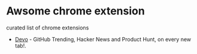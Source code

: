 # Awsome chrome extension
curated list of chrome extensions

- [Devo](https://chrome.google.com/webstore/detail/devo/elkhalpmbmbaeoemecpcfdcoekmpgmdm) - GitHub Trending, Hacker News and Product Hunt, on every new tab!.
